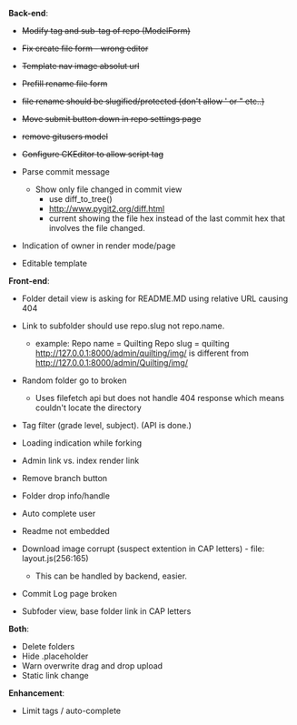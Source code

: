 **Back-end**:
  - ~~Modify tag and sub-tag of repo (ModelForm)~~
  - ~~Fix create file form - wrong editor~~
  - ~~Template nav image absolut url~~
  - ~~Prefill rename file form~~
  - ~~file rename should be slugified/protected (don't allow ' or " etc..)~~ 
  - ~~Move submit button down in repo settings page~~
  - ~~remove gitusers model~~
  - ~~Configure CKEditor to allow script tag~~

  - Parse commit message
    - Show only file changed in commit view
      - use diff_to_tree()
      - http://www.pygit2.org/diff.html
      - current showing the file hex instead of the last commit hex that involves the file changed.

  - Indication of owner in render mode/page
  - Editable template


**Front-end**:
  - Folder detail view is asking for README.MD using relative URL causing 404
  - Link to subfolder should use repo.slug not repo.name.
    - example: Repo name = Quilting
               Repo slug = quilting
               http://127.0.0.1:8000/admin/quilting/img/ is different from
               http://127.0.0.1:8000/admin/Quilting/img/

  - Random folder go to broken
    - Uses filefetch api but does not handle 404 response which means couldn't locate the directory

  - Tag filter (grade level, subject). (API is done.)
  - Loading indication while forking
  - Admin link vs. index render link
  - Remove branch button
  - Folder drop info/handle
  - Auto complete user
  - Readme not embedded
  - Download image corrupt (suspect extention in CAP letters) - file: layout.js(256:165)
    - This can be handled by backend, easier.
  - Commit Log page broken
  - Subfoder view, base folder link in CAP letters


**Both**:
  - Delete folders
  - Hide .placeholder
  - Warn overwrite drag and drop upload
  - Static link change


**Enhancement**:
  - Limit tags / auto-complete